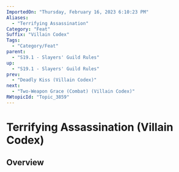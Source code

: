```yaml
---
ImportedOn: "Thursday, February 16, 2023 6:10:23 PM"
Aliases:
  - "Terrifying Assassination"
Category: "Feat"
Suffix: "Villain Codex"
Tags:
  - "Category/Feat"
parent:
  - "S19.1 - Slayers' Guild Rules"
up:
  - "S19.1 - Slayers' Guild Rules"
prev:
  - "Deadly Kiss (Villain Codex)"
next:
  - "Two-Weapon Grace (Combat) (Villain Codex)"
RWtopicId: "Topic_3859"
---
```

# Terrifying Assassination (Villain Codex)
## Overview
